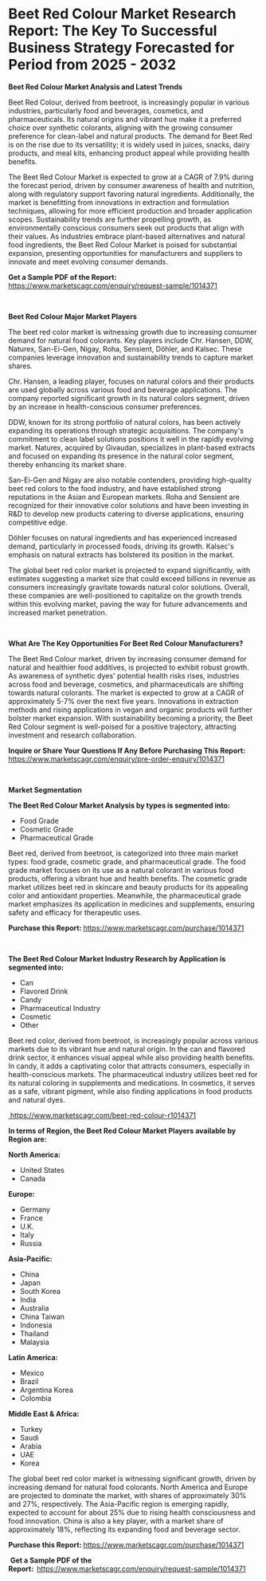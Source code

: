 <p><h1>Beet Red Colour Market Research Report: The Key To Successful Business Strategy Forecasted for Period from 2025 - 2032</h1></p><p><strong>Beet Red Colour Market Analysis and Latest Trends</strong></p>
<p><p>Beet Red Colour, derived from beetroot, is increasingly popular in various industries, particularly food and beverages, cosmetics, and pharmaceuticals. Its natural origins and vibrant hue make it a preferred choice over synthetic colorants, aligning with the growing consumer preference for clean-label and natural products. The demand for Beet Red is on the rise due to its versatility; it is widely used in juices, snacks, dairy products, and meal kits, enhancing product appeal while providing health benefits. </p><p>The Beet Red Colour Market is expected to grow at a CAGR of 7.9% during the forecast period, driven by consumer awareness of health and nutrition, along with regulatory support favoring natural ingredients. Additionally, the market is benefitting from innovations in extraction and formulation techniques, allowing for more efficient production and broader application scopes. Sustainability trends are further propelling growth, as environmentally conscious consumers seek out products that align with their values. As industries embrace plant-based alternatives and natural food ingredients, the Beet Red Colour Market is poised for substantial expansion, presenting opportunities for manufacturers and suppliers to innovate and meet evolving consumer demands.</p></p>
<p><strong>Get a Sample PDF of the Report:&nbsp;</strong> <a href="https://www.marketscagr.com/enquiry/request-sample/1014371?utm_campaign=3651&utm_medium=2&utm_source=Github&utm_content=ia&utm_term=17042025&utm_id=beet-red-colour">https://www.marketscagr.com/enquiry/request-sample/1014371</a></p>
<p>&nbsp;</p>
<p><strong>Beet Red Colour Major Market Players</strong></p>
<p><p>The beet red color market is witnessing growth due to increasing consumer demand for natural food colorants. Key players include Chr. Hansen, DDW, Naturex, San-Ei-Gen, Nigay, Roha, Sensient, Döhler, and Kalsec. These companies leverage innovation and sustainability trends to capture market shares.</p><p>Chr. Hansen, a leading player, focuses on natural colors and their products are used globally across various food and beverage applications. The company reported significant growth in its natural colors segment, driven by an increase in health-conscious consumer preferences.  </p><p>DDW, known for its strong portfolio of natural colors, has been actively expanding its operations through strategic acquisitions. The company's commitment to clean label solutions positions it well in the rapidly evolving market. Naturex, acquired by Givaudan, specializes in plant-based extracts and focused on expanding its presence in the natural color segment, thereby enhancing its market share.</p><p>San-Ei-Gen and Nigay are also notable contenders, providing high-quality beet red colors to the food industry, and have established strong reputations in the Asian and European markets. Roha and Sensient are recognized for their innovative color solutions and have been investing in R&D to develop new products catering to diverse applications, ensuring competitive edge.</p><p>Döhler focuses on natural ingredients and has experienced increased demand, particularly in processed foods, driving its growth. Kalsec's emphasis on natural extracts has bolstered its position in the market.</p><p>The global beet red color market is projected to expand significantly, with estimates suggesting a market size that could exceed billions in revenue as consumers increasingly gravitate towards natural color solutions. Overall, these companies are well-positioned to capitalize on the growth trends within this evolving market, paving the way for future advancements and increased market penetration.</p></p>
<p>&nbsp;</p>
<p><strong>What Are The Key Opportunities For Beet Red Colour Manufacturers?</strong></p>
<p><p>The Beet Red Colour market, driven by increasing consumer demand for natural and healthier food additives, is projected to exhibit robust growth. As awareness of synthetic dyes' potential health risks rises, industries across food and beverage, cosmetics, and pharmaceuticals are shifting towards natural colorants. The market is expected to grow at a CAGR of approximately 5-7% over the next five years. Innovations in extraction methods and rising applications in vegan and organic products will further bolster market expansion. With sustainability becoming a priority, the Beet Red Colour segment is well-poised for a positive trajectory, attracting investment and research collaboration.</p></p>
<p><strong>Inquire or Share Your Questions If Any Before Purchasing This Report:</strong> <a href="https://www.marketscagr.com/enquiry/pre-order-enquiry/1014371?utm_campaign=3651&utm_medium=2&utm_source=Github&utm_content=ia&utm_term=17042025&utm_id=beet-red-colour">https://www.marketscagr.com/enquiry/pre-order-enquiry/1014371</a></p>
<p>&nbsp;</p>
<p><strong>Market Segmentation</strong></p>
<p><strong>The Beet Red Colour Market Analysis by types is segmented into:</strong></p>
<p><ul><li>Food Grade</li><li>Cosmetic Grade</li><li>Pharmaceutical Grade</li></ul></p>
<p><p>Beet red, derived from beetroot, is categorized into three main market types: food grade, cosmetic grade, and pharmaceutical grade. The food grade market focuses on its use as a natural colorant in various food products, offering a vibrant hue and health benefits. The cosmetic grade market utilizes beet red in skincare and beauty products for its appealing color and antioxidant properties. Meanwhile, the pharmaceutical grade market emphasizes its application in medicines and supplements, ensuring safety and efficacy for therapeutic uses.</p></p>
<p><strong>Purchase this Report:&nbsp;</strong><a href="https://www.marketscagr.com/purchase/1014371?utm_campaign=3651&utm_medium=2&utm_source=Github&utm_content=ia&utm_term=17042025&utm_id=beet-red-colour">https://www.marketscagr.com/purchase/1014371</a></p>
<p>&nbsp;</p>
<p><strong>The Beet Red Colour Market Industry Research by Application is segmented into:</strong></p>
<p><ul><li>Can</li><li>Flavored Drink</li><li>Candy</li><li>Pharmaceutical Industry</li><li>Cosmetic</li><li>Other</li></ul></p>
<p><p>Beet red color, derived from beetroot, is increasingly popular across various markets due to its vibrant hue and natural origin. In the can and flavored drink sector, it enhances visual appeal while also providing health benefits. In candy, it adds a captivating color that attracts consumers, especially in health-conscious markets. The pharmaceutical industry utilizes beet red for its natural coloring in supplements and medications. In cosmetics, it serves as a safe, vibrant pigment, while also finding applications in food products and natural dyes.</p></p>
<p><a href="https://www.marketscagr.com/beet-red-colour-r1014371?utm_campaign=3651&utm_medium=2&utm_source=Github&utm_content=ia&utm_term=17042025&utm_id=beet-red-colour">&nbsp;https://www.marketscagr.com/beet-red-colour-r1014371</a></p>
<p><strong>In terms of Region, the Beet Red Colour Market Players available by Region are:</strong></p>
<p>
    <p> <strong> North America: </strong>
        <ul>
            <li>United States</li>
            <li>Canada</li>
        </ul>
        </p> 
    <p> <strong> Europe: </strong>
        <ul>
            <li>Germany</li>
            <li>France</li>
            <li>U.K.</li>
            <li>Italy</li>
            <li>Russia</li>
        </ul>
        </p> 
    <p> <strong> Asia-Pacific: </strong>
        <ul>
            <li>China</li>
            <li>Japan</li>
            <li>South Korea</li>
            <li>India</li>
            <li>Australia</li>
            <li>China Taiwan</li>
            <li>Indonesia</li>
            <li>Thailand</li>
            <li>Malaysia</li>
        </ul>
        </p> 
    <p> <strong> Latin America: </strong>
        <ul>
            <li>Mexico</li>
            <li>Brazil</li>
            <li>Argentina Korea</li>
            <li>Colombia</li>
        </ul>
        </p> 
    <p> <strong> Middle East & Africa: </strong>
        <ul>
            <li>Turkey</li>
            <li>Saudi</li>
            <li>Arabia</li>
            <li>UAE</li>
            <li>Korea</li>
        </ul>
    </p>
    </p>
<p><p>The global beet red color market is witnessing significant growth, driven by increasing demand for natural food colorants. North America and Europe are projected to dominate the market, with shares of approximately 30% and 27%, respectively. The Asia-Pacific region is emerging rapidly, expected to account for about 25% due to rising health consciousness and food innovation. China is also a key player, with a market share of approximately 18%, reflecting its expanding food and beverage sector.</p></p>
<p><strong>Purchase this Report: </strong><a href="https://www.marketscagr.com/purchase/1014371?utm_campaign=3651&utm_medium=2&utm_source=Github&utm_content=ia&utm_term=17042025&utm_id=beet-red-colour">https://www.marketscagr.com/purchase/1014371</a></p>
<p>&nbsp;<strong>Get a Sample PDF of the Report:&nbsp;&nbsp;</strong><a href="https://www.marketscagr.com/enquiry/request-sample/1014371?utm_campaign=3651&utm_medium=2&utm_source=Github&utm_content=ia&utm_term=17042025&utm_id=beet-red-colour">https://www.marketscagr.com/enquiry/request-sample/1014371</a></p>
<p><strong></strong></p>
<p><p></p><p></p><p></p></p>